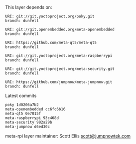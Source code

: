 This layer depends on:

    URI: git://git.yoctoproject.org/poky.git
    branch: dunfell

    URI: git://git.openembedded.org/meta-openembedded
    branch: dunfell

    URI: https://github.com/meta-qt5/meta-qt5
    branch: dunfell

    URI: git://git.yoctoproject.org/meta-raspberrypi
    branch: dunfell

    URI: git://git.yoctoproject.org/meta-security.git
    branch: dunfell

    URI: https://github.com/jumpnow/meta-jumpnow.git
    branch: dunfell

Latest commits

    poky 1d0206a7b2
    meta-openembedded cc6fc6b16
    meta-qt5 0e7015f
    meta-raspberrypi 93c468d
    meta-security 982a29b
    meta-jumpnow d6ed30c

meta-rpi layer maintainer: Scott Ellis <scott@jumpnowtek.com>
